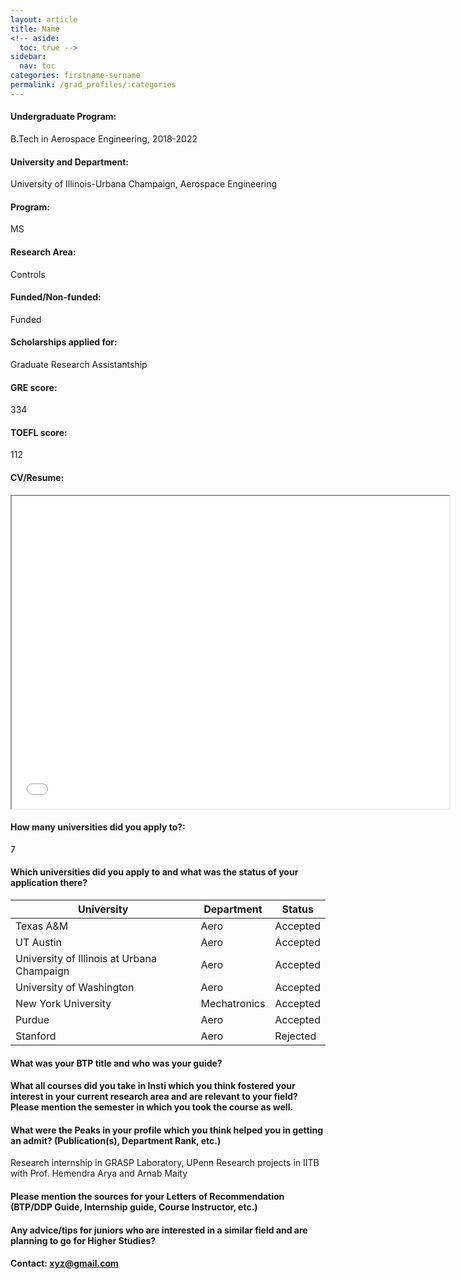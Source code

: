 ```yaml
---
layout: article
title: Name
<!-- aside:
  toc: true -->
sidebar:
  nav: toc
categories: firstname-surname
permalink: /grad_profiles/:categories
---
```


<!-- # Hi, this is the page for Manav Vora.  -->
<!-- Write Program if different from Btech Aero-->
#### Undergraduate Program:
B.Tech in Aerospace Engineering, 2018-2022

#### University and Department:
University of Illinois-Urbana Champaign, Aerospace Engineering 

#### Program:
MS
#### Research Area: 
Controls

#### Funded/Non-funded:
Funded

#### Scholarships applied for:
Graduate Research Assistantship

#### GRE score: 
334

#### TOEFL score: 
112

#### CV/Resume:

<iframe src="insert drive link here" width="700" height="500" allow="autoplay"></iframe>

#### How many universities did you apply to?: 
7

#### Which universities did you apply to and what was the status of your application there?

| University | Department | Status | 
| -----------|------------|--------|
| Texas A&M       | Aero       | Accepted   |
|UT Austin| Aero|Accepted|
|University of Illinois at Urbana Champaign|Aero|Accepted|
|University of Washington|Aero|Accepted|
|New York University|Mechatronics|Accepted|
|Purdue|Aero|Accepted|
|Stanford|Aero|Rejected|



#### What was your BTP title and who was your guide?

#### What all courses did you take in Insti which you think fostered your interest in your current research area and are relevant to your field? Please mention the semester in which you took the course as well.


#### What were the Peaks in your profile which you think helped you in getting an admit? (Publication(s), Department Rank, etc.)
Research internship in GRASP Laboratory, UPenn
Research projects in IITB with Prof. Hemendra Arya and Arnab Maity

#### Please mention the sources for your Letters of Recommendation (BTP/DDP Guide, Internship guide, Course Instructor, etc.)


#### Any advice/tips for juniors who are interested in a similar field and are planning to go for Higher Studies?


#### Contact: [xyz@gmail.com](mailto:xyz@gmail.com)
